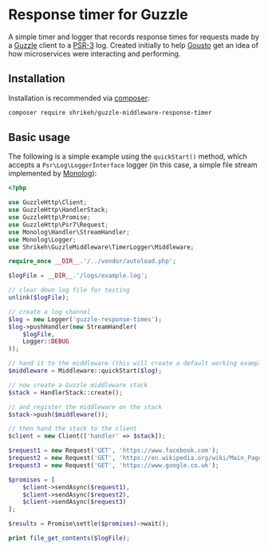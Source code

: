 # Response timer for Guzzle
A simple timer and logger that records response times for requests made by a [Guzzle] client to a [PSR-3] log. Created initially to help [Gousto] get an idea of how microservices were interacting and performing.

## Installation

Installation is recommended via [composer]:

```bash
composer require shrikeh/guzzle-middleware-response-timer
```

## Basic usage

The following is a simple example using the `quickStart()` method, which accepts a `Psr\Log\LoggerInterface` logger (in this case, a simple file stream implemented by [Monolog]):
```php
<?php

use GuzzleHttp\Client;
use GuzzleHttp\HandlerStack;
use GuzzleHttp\Promise;
use GuzzleHttp\Psr7\Request;
use Monolog\Handler\StreamHandler;
use Monolog\Logger;
use Shrikeh\GuzzleMiddleware\TimerLogger\Middleware;

require_once __DIR__.'/../vendor/autoload.php';

$logFile = __DIR__.'/logs/example.log';

// clear down log file for testing
unlink($logFile);

// create a log channel
$log = new Logger('guzzle-response-times');
$log->pushHandler(new StreamHandler(
    $logFile,
    Logger::DEBUG
));

// hand it to the middleware (this will create a default working example)
$middleware = Middleware::quickStart($log);

// now create a Guzzle middleware stack
$stack = HandlerStack::create();

// and register the middleware on the stack
$stack->push($middleware());

// then hand the stack to the client
$client = new Client(['handler' => $stack]);

$request1 = new Request('GET', 'https://www.facebook.com');
$request2 = new Request('GET', 'https://en.wikipedia.org/wiki/Main_Page');
$request3 = new Request('GET', 'https://www.google.co.uk');

$promises = [
    $client->sendAsync($request1),
    $client->sendAsync($request2),
    $client->sendAsync($request3)
];

$results = Promise\settle($promises)->wait();

print file_get_contents($logFile);
```
[composer]: https://getcomposer.org
[PSR-3]: https://github.com/php-fig/fig-standards/blob/master/accepted/PSR-3-logger-interface.md
[Guzzle]: http://docs.guzzlephp.org/en/stable/
[Monolog]: https://github.com/Seldaek/monolog
[Gousto]: https://www.gousto.co.uk/
